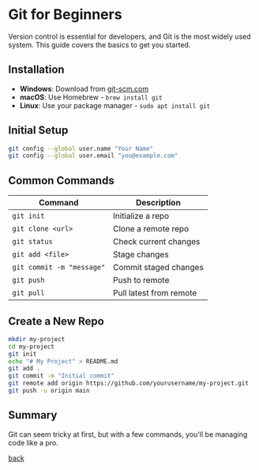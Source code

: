 # Git for Beginners

Version control is essential for developers, and Git is the most widely used system. This guide covers the basics to get you started.

## Installation

- **Windows**: Download from [git-scm.com](https://git-scm.com)
- **macOS**: Use Homebrew - `brew install git`
- **Linux**: Use your package manager - `sudo apt install git`

## Initial Setup

```bash
git config --global user.name "Your Name"
git config --global user.email "you@example.com"
```

## Common Commands
| Command | Description |
|--------|-------------|
| `git init` | Initialize a repo |
| `git clone <url>` | Clone a remote repo |
| `git status` | Check current changes |
| `git add <file>` | Stage changes |
| `git commit -m "message"` | Commit staged changes |
| `git push` | Push to remote |
| `git pull` | Pull latest from remote |

## Create a New Repo
```bash
mkdir my-project
cd my-project
git init
echo "# My Project" > README.md
git add .
git commit -m "Initial commit"
git remote add origin https://github.com/yourusername/my-project.git
git push -u origin main
```

## Summary 
Git can seem tricky at first, but with a few commands, you'll be managing code like a pro. 

[back](./)

